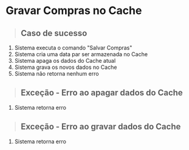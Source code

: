 # Gravar Compras no Cache

> ## Caso de sucesso
1. Sistema executa o comando "Salvar Compras"
2. Sistema cria uma data par ser armazenada no Cache
3. Sistema apaga os dados do Cache atual
4. Sistema grava os novos dados no Cache 
5. Sistema não retorna nenhum erro

> ## Exceção - Erro ao apagar dados do Cache
1. Sistema retorna erro

> ## Exceção - Erro ao gravar dados do Cache
1. Sistema retorna erro